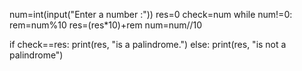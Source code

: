 num=int(input("Enter a number :"))
res=0
check=num
while num!=0:
    rem=num%10
    res=(res*10)+rem
    num=num//10

if check==res:
    print(res, "is a palindrome.")
else:
    print(res, "is not a palindrome")
